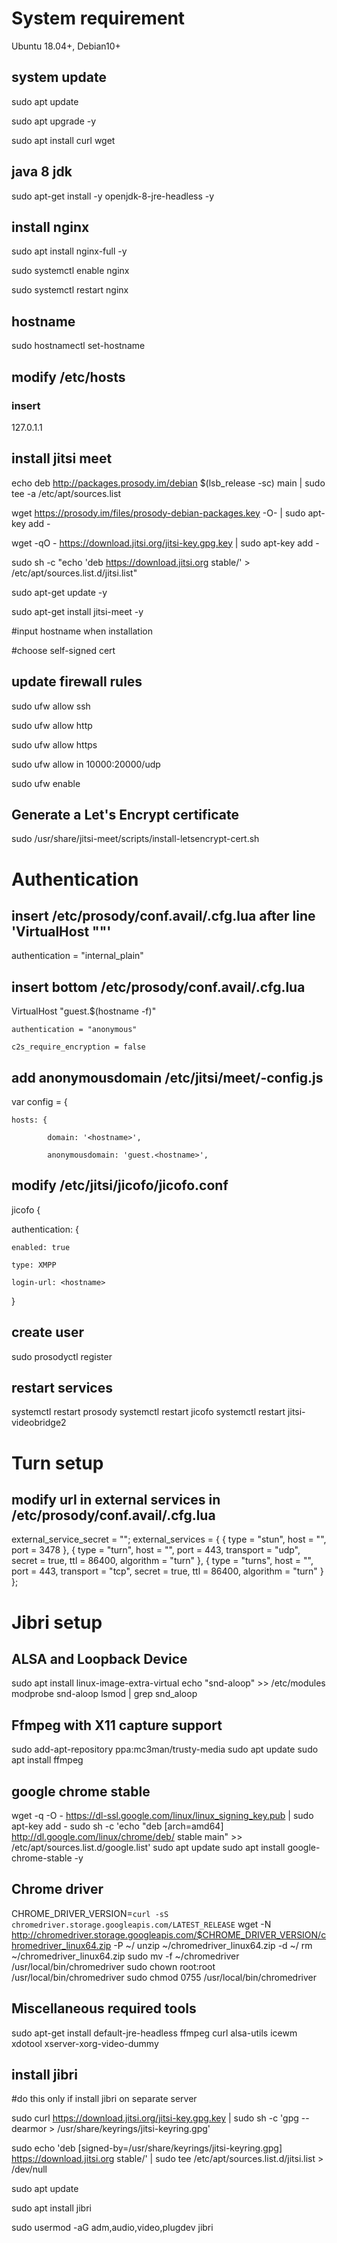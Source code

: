 # System requirement
Ubuntu 18.04+, Debian10+

## system update
sudo apt update

sudo apt upgrade -y

sudo apt install curl wget

## java 8 jdk
sudo apt-get install -y openjdk-8-jre-headless -y

## install nginx
sudo apt install nginx-full -y

sudo systemctl enable nginx

sudo systemctl restart nginx

## hostname
sudo hostnamectl set-hostname <hostname>

## modify /etc/hosts
    
### insert
    
127.0.1.1   <hostname>
    
<publicIP>  <hostname>

## install jitsi meet
    
echo deb http://packages.prosody.im/debian $(lsb_release -sc) main | sudo tee -a /etc/apt/sources.list
    
wget https://prosody.im/files/prosody-debian-packages.key -O- | sudo apt-key add -
    
wget -qO - https://download.jitsi.org/jitsi-key.gpg.key | sudo apt-key add -
    
sudo sh -c "echo 'deb https://download.jitsi.org stable/' > /etc/apt/sources.list.d/jitsi.list"
    
sudo apt-get update -y

sudo apt-get install jitsi-meet -y

#input hostname when installation
    
#choose self-signed cert

## update firewall rules
    
sudo ufw allow ssh
    
sudo ufw allow http
    
sudo ufw allow https
    
sudo ufw allow in 10000:20000/udp
    
sudo ufw enable

## Generate a Let's Encrypt certificate
    
sudo /usr/share/jitsi-meet/scripts/install-letsencrypt-cert.sh

# Authentication
    
## insert /etc/prosody/conf.avail/<hostname>.cfg.lua after line 'VirtualHost "<hostname>"'
    
authentication = "internal_plain"

## insert bottom /etc/prosody/conf.avail/<hostname>.cfg.lua
    
VirtualHost \"guest.$(hostname -f)\"
    
    authentication = "anonymous"
    
    c2s_require_encryption = false
    

## add anonymousdomain /etc/jitsi/meet/<hostname>-config.js
    
var config = {
    
    hosts: {
    
            domain: '<hostname>',
    
            anonymousdomain: 'guest.<hostname>',


## modify /etc/jitsi/jicofo/jicofo.conf
    
jicofo {
    
  authentication: {
    
    enabled: true
    
    type: XMPP
    
    login-url: <hostname>
    
 }

## create user 
sudo prosodyctl register <username> <host> <password>

## restart services
systemctl restart prosody
systemctl restart jicofo
systemctl restart jitsi-videobridge2



# Turn setup
## modify url in external services in /etc/prosody/conf.avail/<hostname>.cfg.lua
external_service_secret = "<turnserver-secretkey>";
external_services = {
     { type = "stun", host = "<turnserver-url>", port = 3478 },
     { type = "turn", host = "<turnserver-url>", port = 443, transport = "udp", secret = true, ttl = 86400, algorithm = "turn" },
     { type = "turns", host = "<turnserver-url>", port = 443, transport = "tcp", secret = true, ttl = 86400, algorithm = "turn" }
};

# Jibri setup
## ALSA and Loopback Device
sudo apt install linux-image-extra-virtual
echo "snd-aloop" >> /etc/modules
modprobe snd-aloop
lsmod | grep snd_aloop

## Ffmpeg with X11 capture support
sudo add-apt-repository ppa:mc3man/trusty-media
sudo apt update
sudo apt install ffmpeg

## google chrome stable
wget -q -O - https://dl-ssl.google.com/linux/linux_signing_key.pub | sudo apt-key add - 
sudo sh -c 'echo "deb [arch=amd64] http://dl.google.com/linux/chrome/deb/ stable main" >> /etc/apt/sources.list.d/google.list'
sudo apt update 
sudo apt install google-chrome-stable -y

## Chrome driver
CHROME_DRIVER_VERSION=`curl -sS chromedriver.storage.googleapis.com/LATEST_RELEASE`
wget -N http://chromedriver.storage.googleapis.com/$CHROME_DRIVER_VERSION/chromedriver_linux64.zip -P ~/
unzip ~/chromedriver_linux64.zip -d ~/
rm ~/chromedriver_linux64.zip
sudo mv -f ~/chromedriver /usr/local/bin/chromedriver
sudo chown root:root /usr/local/bin/chromedriver
sudo chmod 0755 /usr/local/bin/chromedriver

## Miscellaneous required tools
sudo apt-get install default-jre-headless ffmpeg curl alsa-utils icewm xdotool xserver-xorg-video-dummy

## install jibri
#do this only if install jibri on separate server

sudo curl https://download.jitsi.org/jitsi-key.gpg.key | sudo sh -c 'gpg --dearmor > /usr/share/keyrings/jitsi-keyring.gpg'

sudo echo 'deb [signed-by=/usr/share/keyrings/jitsi-keyring.gpg] https://download.jitsi.org stable/' | sudo tee /etc/apt/sources.list.d/jitsi.list > /dev/null

sudo apt update

sudo apt install jibri

sudo usermod -aG adm,audio,video,plugdev jibri


